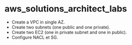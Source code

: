 # aws_solutions_architect_labs
- Create a VPC in single AZ.
- Create two subnets (one public and one private).
- Create two EC2 (one in private subnet and one in public).
- Configure NACL et SG.
